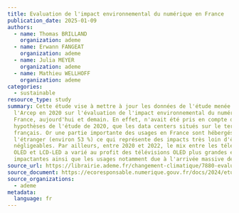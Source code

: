 ```yaml
---
title: Evaluation de l'impact environnemental du numérique en France
publication_date: 2025-01-09
authors:
  - name: Thomas BRILLAND
    organization: ademe
  - name: Erwann FANGEAT
    organization: ademe
  - name: Julia MEYER
    organization: ademe
  - name: Mathieu WELLHOFF
    organization: ademe
categories:
  - sustainable
resource_type: study
summary: Cette étude vise à mettre à jour les données de l'étude menée avec
  l'Arcep en 2020 sur l'évaluation de l'impact environnemental du numérique en
  France, aujourd'hui et demain. En effet, n'avait été pris en compte dans les
  hypothèses de l'étude de 2020, que les data centers situés sur le territoire
  français. Or une partie importante des usages en France sont hébergés à
  l'étranger (environ 53 %) ce qui représente des impacts très loin d'être
  négligeables. Par ailleurs, entre 2020 et 2022, le mix entre les télévisions
  OLED et LCD-LED a varié au profit des télévisions OLED plus grandes et plus
  impactantes ainsi que les usages notamment due à l'arrivée massive de l'IA.
source_url: https://librairie.ademe.fr/changement-climatique/7880-evaluation-de-l-impact-environnemental-du-numerique-en-france.html
source_document: https://ecoresponsable.numerique.gouv.fr/docs/2024/etude-ademe-impacts-environnementaux-numerique.pdf
source_organizations:
  - ademe
metadata:
  language: fr
---
```

